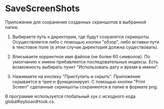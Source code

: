 SaveScreenShots
===============

Приложение для сохранения созданных скриншотов в выбранной папке.

1. Выбираете путь к директории, где будут сохранятся скриншоты. 
Осуществляется либо с помощью кнопки "обзор", либо вставки пути в текстовое поле (в этом случае директория должна существовать).

2. Вписываете корректное имя файлов (не более 60 символов). По умолчанию к имени прибавляется последовательные индексы. 
Есть возможность выбирать пункт "Использовать дату и время в имени".

3. Нажимаете на кнопкку "Приступить и скрыть". Приложение скрывается в трее и функционирует. 
С помощью кнопки "Print Screen" сделанные скриншоты сохраняются в папке в формате png.

В программе используется глобальный хук c исходного кода globalKeyboardHook.cs. 
